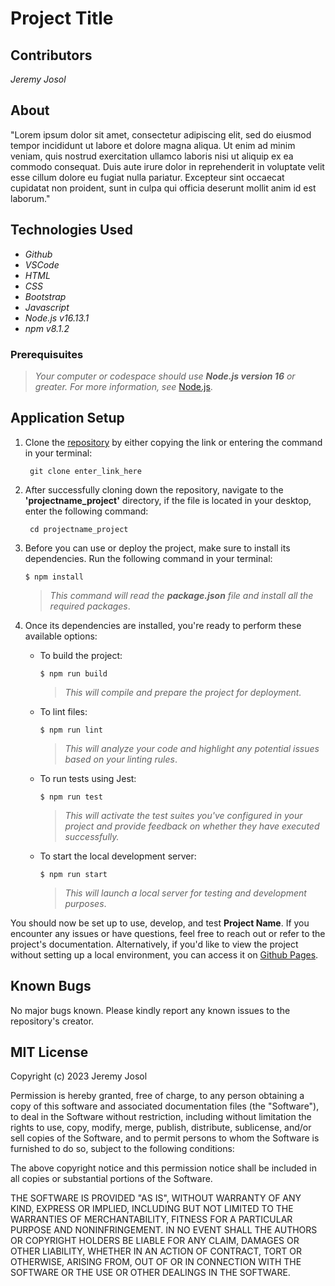 # Project Title

## Contributors
_Jeremy Josol_

## About
"Lorem ipsum dolor sit amet, consectetur adipiscing elit, sed do eiusmod tempor incididunt ut labore et dolore magna aliqua. Ut enim ad minim veniam, quis nostrud exercitation ullamco laboris nisi ut aliquip ex ea commodo consequat. Duis aute irure dolor in reprehenderit in voluptate velit esse cillum dolore eu fugiat nulla pariatur. Excepteur sint occaecat cupidatat non proident, sunt in culpa qui officia deserunt mollit anim id est laborum."

## Technologies Used

* _Github_
* _VSCode_
* _HTML_
* _CSS_
* _Bootstrap_
* _Javascript_
* _Node.js v16.13.1_
* _npm v8.1.2_

### Prerequisuites
> _Your computer or codespace should use **Node.js version 16** or greater. For more information, see_ [Node.js](https://nodejs.org/en).

## Application Setup

1. Clone the [repository](https://github.com/jeremyjosol/project_name.git) by either copying the link or entering the command in your terminal:
    ```
     git clone enter_link_here
    ```
  2. After successfully cloning down the repository, navigate to the **'projectname_project'** directory, if the file is located in your desktop, enter the following command:
      ```
       cd projectname_project
3. Before you can use or deploy the project, make sure to install its dependencies. Run the following command in your terminal:

    `$ npm install`

    > _This command will read the **package.json** file and install all the required packages_.

4. Once its dependencies are installed, you're ready to perform these available options:
    
    - To build the project:
    
      `$ npm run build`

      > _This will compile and prepare the project for deployment._

    - To lint files:

      `$ npm run lint`

      > _This will analyze your code and highlight any potential issues based on your linting rules_.

    - To run tests using Jest: 
    
      `$ npm run test`

      > _This will activate the test suites you've configured in your project and provide feedback on whether they have executed successfully._
        
    - To start the local development server: 
    
      `$ npm run start` 

      > _This will launch a local server for testing and development purposes_.



You should now be set up to use, develop, and test **Project Name**. If you encounter any issues or have questions, feel free to reach out or refer to the project's documentation. Alternatively, if you'd like to view the project without setting up a local environment, you can access it on [Github Pages](https://jeremyjosol.github.io/aug252023_project/). 


## Known Bugs
No major bugs known. Please kindly report any known issues to the repository's creator.

## MIT License
Copyright (c) 2023 Jeremy Josol

Permission is hereby granted, free of charge, to any person obtaining a copy of this software and associated documentation files (the "Software"), to deal in the Software without restriction, including without limitation the rights to use, copy, modify, merge, publish, distribute, sublicense, and/or sell copies of the Software, and to permit persons to whom the Software is furnished to do so, subject to the following conditions:

The above copyright notice and this permission notice shall be included in all copies or substantial portions of the Software.

THE SOFTWARE IS PROVIDED "AS IS", WITHOUT WARRANTY OF ANY KIND, EXPRESS OR IMPLIED, INCLUDING BUT NOT LIMITED TO THE WARRANTIES OF MERCHANTABILITY, FITNESS FOR A PARTICULAR PURPOSE AND NONINFRINGEMENT. IN NO EVENT SHALL THE AUTHORS OR COPYRIGHT HOLDERS BE LIABLE FOR ANY CLAIM, DAMAGES OR OTHER LIABILITY, WHETHER IN AN ACTION OF CONTRACT, TORT OR OTHERWISE, ARISING FROM, OUT OF OR IN CONNECTION WITH THE SOFTWARE OR THE USE OR OTHER DEALINGS IN THE SOFTWARE.
